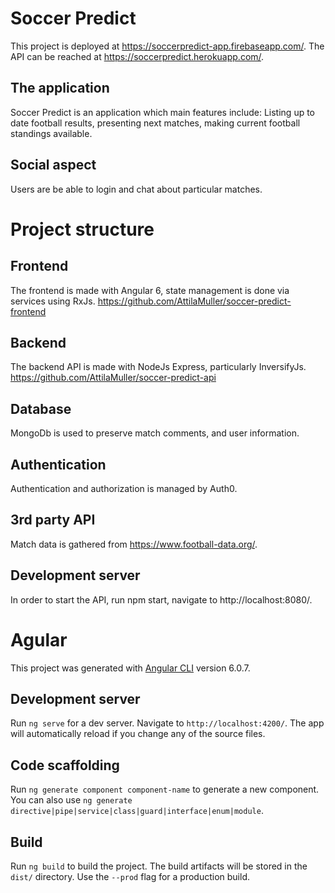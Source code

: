 # Soccer Predict
This project is deployed at https://soccerpredict-app.firebaseapp.com/. The API can be reached at https://soccerpredict.herokuapp.com/.

## The application

Soccer Predict is an application which main features include: Listing up to date football results, presenting next matches, making current football
standings available.

## Social aspect 

Users are be able to login and chat about particular matches.

# Project structure

## Frontend

The frontend is made with Angular 6, state management is done via services using RxJs. https://github.com/AttilaMuller/soccer-predict-frontend

## Backend

The backend API is made with NodeJs Express, particularly InversifyJs. https://github.com/AttilaMuller/soccer-predict-api

## Database

MongoDb is used to preserve match comments, and user information.

## Authentication

Authentication and authorization is managed by Auth0.

## 3rd party API

Match data is gathered from https://www.football-data.org/.

## Development server

In order to start the API, run npm start, navigate to http://localhost:8080/.



# Agular

This project was generated with [Angular CLI](https://github.com/angular/angular-cli) version 6.0.7.

## Development server

Run `ng serve` for a dev server. Navigate to `http://localhost:4200/`. The app will automatically reload if you change any of the source files.

## Code scaffolding

Run `ng generate component component-name` to generate a new component. You can also use `ng generate directive|pipe|service|class|guard|interface|enum|module`.

## Build

Run `ng build` to build the project. The build artifacts will be stored in the `dist/` directory. Use the `--prod` flag for a production build.

